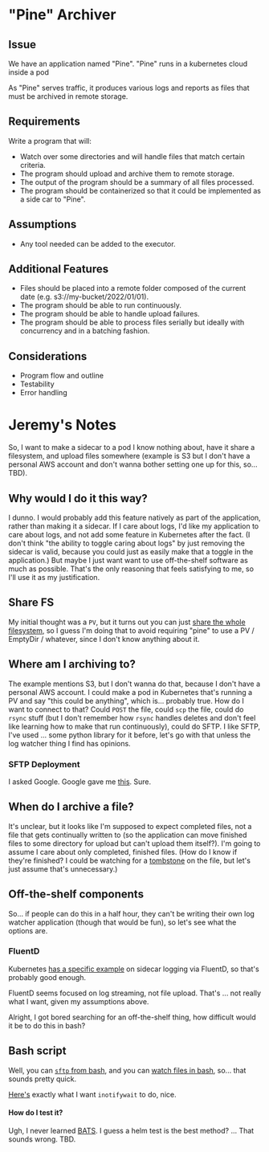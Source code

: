 # "Pine" Archiver
## Issue

We have an application named "Pine".
"Pine" runs in a kubernetes cloud inside a pod

As "Pine" serves traffic, it produces various logs and reports as files that must be archived in remote storage.

## Requirements

Write a program that will:

- Watch over some directories and will handle files that match certain criteria.
- The program should upload and archive them to remote storage.
- The output of the program should be a summary of all files processed.
- The program should be containerized so that it could be implemented as a side car to "Pine".

## Assumptions

- Any tool needed can be added to the executor.

## Additional Features

- Files should be placed into a remote folder composed of the current date (e.g. s3://my-bucket/2022/01/01).
- The program should be able to run continuously.
- The program should be able to handle upload failures.
- The program should be able to process files serially but ideally with concurrency and in a batching fashion.

## Considerations

- Program flow and outline
- Testability
- Error handling

# Jeremy's Notes
So, I want to make a sidecar to a pod I know nothing about, have it share a filesystem, and upload files somewhere (example is S3 but I don't have a personal AWS account and don't wanna bother setting one up for this, so... TBD).

## Why would I do it this way?
I dunno. I would probably add this feature natively as part of the application, rather than making it a sidecar.
If I care about logs, I'd like my application to care about logs, and not add some feature in Kubernetes after the fact.
(I don't think "the ability to toggle caring about logs" by just removing the sidecar is valid, because you could just as easily make that a toggle in the application.)
But maybe I just want want to use off-the-shelf software as much as possible.
That's the only reasoning that feels satisfying to me, so I'll use it as my justification.

## Share FS
My initial thought was a `PV`, but it turns out you can just [share the whole filesystem](https://kubernetes.io/docs/tasks/configure-pod-container/share-process-namespace/), so I guess I'm doing that to avoid requiring "pine" to use a PV / EmptyDir / whatever, since I don't know anything about it.

## Where am I archiving to?
The example mentions S3, but I don't wanna do that, because I don't have a personal AWS account.
I could make a pod in Kubernetes that's running a PV and say "this could be anything", which is... probably true.
How do I want to connect to that?
Could `POST` the file, could `scp` the file, could do `rsync` stuff (but I don't remember how `rsync` handles deletes and don't feel like learning how to make that run continuously), could do SFTP.
I like SFTP, I've used ... some python library for it before, let's go with that unless the log watcher thing I find has opinions.

### SFTP Deployment
I asked Google.
Google gave me [this](https://gist.github.com/jujhars13/1e99cf110e5df39d4ae3c7fef81589f8).
Sure.

## When do I archive a file?
It's unclear, but it looks like I'm supposed to expect completed files, not a file that gets continually written to (so the application can move finished files to some directory for upload but can't upload them itself?).
I'm going to assume I care about only completed, finished files.
(How do I know if they're finished? I could be watching for a [tombstone](https://www.quora.com/Some-authors-use-a-solid-square-punctuation-after-period-to-mark-the-end-of-an-article-e-g-Economist-magazine-what-is-this-style-called) on the file, but let's just assume that's unnecessary.)

## Off-the-shelf components
So... if people can do this in a half hour, they can't be writing their own log watcher application (though that would be fun), so let's see what the options are.

### FluentD
Kubernetes [has a specific example](https://kubernetes.io/docs/concepts/cluster-administration/logging/) on sidecar logging via FluentD, so that's probably good enough.

FluentD seems focused on log streaming, not file upload.
That's ... not really what I want, given my assumptions above.

Alright, I got bored searching for an off-the-shelf thing, how difficult would it be to do this in bash?

## Bash script
Well, you can [`sftp` from bash](https://stackoverflow.com/questions/5386482/how-to-run-the-sftp-command-with-a-password-from-bash-script), and you can [watch files in bash](https://unix.stackexchange.com/a/24955/257010), so... that sounds pretty quick.

[Here's](https://unix.stackexchange.com/a/323919/257010) exactly what I want `inotifywait` to do, nice.

#### How do I test it?
Ugh, I never learned [BATS](https://github.com/sstephenson/bats).
I guess a helm test is the best method?
... That sounds wrong. TBD.
